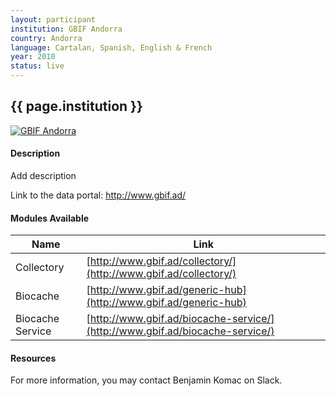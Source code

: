 ```yaml
---
layout: participant
institution: GBIF Andorra
country: Andorra
language: Cartalan, Spanish, English & French
year: 2010
status: live
---
```


## {{ page.institution }}

[![GBIF Andorra](/assets/img/participants/gbif_andorra.png)](http://www.gbif.ad/)

#### Description 
Add description


Link to the data portal: http://www.gbif.ad/

#### Modules Available 

| Name              | Link                                                                          | 
| ------------------|-------------------------------------------------------------------------------|
| Collectory		| [http://www.gbif.ad/collectory/](http://www.gbif.ad/collectory/)              |
| Biocache          | [http://www.gbif.ad/generic-hub](http://www.gbif.ad/generic-hub)              |
| Biocache Service  | [http://www.gbif.ad/biocache-service/](http://www.gbif.ad/biocache-service/) |

#### Resources

For more information, you may contact Benjamin Komac on Slack.
